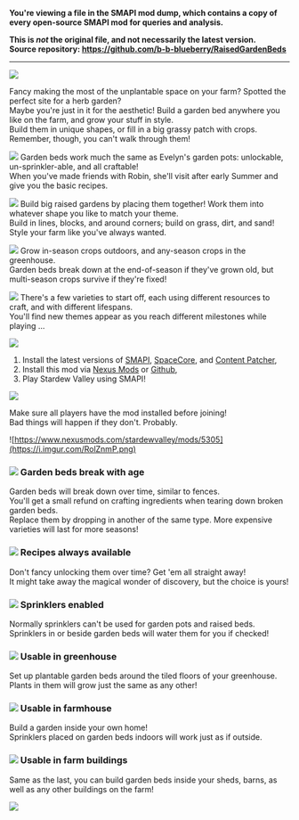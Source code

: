 **You're viewing a file in the SMAPI mod dump, which contains a copy of every open-source SMAPI mod
for queries and analysis.**

**This is _not_ the original file, and not necessarily the latest version.**  
**Source repository: https://github.com/b-b-blueberry/RaisedGardenBeds**

----

![](https://i.imgur.com/oZVPRlF.png)

Fancy making the most of the unplantable space on your farm? Spotted the perfect site for a herb garden?  
Maybe you're just in it for the aesthetic! Build a garden bed anywhere you like on the farm, and grow your stuff in style.  
Build them in unique shapes, or fill in a big grassy patch with crops. Remember, though, you can't walk through them!

![](https://i.imgur.com/Gbi0Ju7.png) Garden beds work much the same as Evelyn's garden pots: unlockable, un-sprinkler-able, and all craftable!  
When you've made friends with Robin, she'll visit after early Summer and give you the basic recipes.
 
![](https://i.imgur.com/bw0LdyU.png) Build big raised gardens by placing them together! Work them into whatever shape you like to match your theme.  
Build in lines, blocks, and around corners; build on grass, dirt, and sand! Style your farm like you've always wanted.

![](https://i.imgur.com/zo2w0r8.png) Grow in-season crops outdoors, and any-season crops in the greenhouse.  
Garden beds break down at the end-of-season if they've grown old, but multi-season crops survive if they're fixed!
   
![](https://i.imgur.com/Gbi0Ju7.png) There's a few varieties to start off, each using different resources to craft, and with different lifespans.  
You'll find new themes appear as you reach different milestones while playing ...



![](https://i.imgur.com/aKBnDRv.png)

1. Install the latest versions of [SMAPI](https://smapi.io/), [SpaceCore](https://www.nexusmods.com/stardewvalley/mods/1348/), and [Content Patcher](https://www.nexusmods.com/stardewvalley/mods/1915/),
2. Install this mod via [Nexus Mods](https://www.nexusmods.com/stardewvalley/mods/5305) or [Github](https://github.com/b-b-blueberry/RaisedGardenBeds/releases/latest),
3. Play Stardew Valley using SMAPI!



![](https://i.imgur.com/sfif1Gq.png)

Make sure all players have the mod installed before joining!  
Bad things will happen if they don't. Probably.





![https://www.nexusmods.com/stardewvalley/mods/5305](https://i.imgur.com/RolZnmP.png)

### ![](https://i.imgur.com/d1sSW6N.png) Garden beds break with age
Garden beds will break down over time, similar to fences.  
You'll get a small refund on crafting ingredients when tearing down broken garden beds.  
Replace them by dropping in another of the same type. More expensive varieties will last for more seasons!

### ![](https://i.imgur.com/kyDOj12.png) Recipes always available
Don't fancy unlocking them over time? Get 'em all straight away!  
It might take away the magical wonder of discovery, but the choice is yours!

### ![](https://i.imgur.com/pDvC1Qz.png) Sprinklers enabled
Normally sprinklers can't be used for garden pots and raised beds.  
Sprinklers in or beside garden beds will water them for you if checked!

### ![](https://i.imgur.com/d1sSW6N.png) Usable in greenhouse
Set up plantable garden beds around the tiled floors of your greenhouse.  
Plants in them will grow just the same as any other!

### ![](https://i.imgur.com/kyDOj12.png) Usable in farmhouse
Build a garden inside your own home!  
Sprinklers placed on garden beds indoors will work just as if outside.

### ![](https://i.imgur.com/pDvC1Qz.png) Usable in farm buildings
Same as the last, you can build garden beds inside your sheds,
barns, as well as any other buildings on the farm!


![](https://i.imgur.com/IFht6e1.png)
